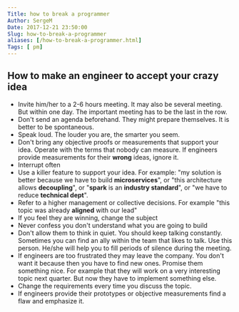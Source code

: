 ```yaml
---
Title: how to break a programmer
Author: SergeM
Date: 2017-12-21 23:50:00
Slug: how-to-break-a-programmer
aliases: [/how-to-break-a-programmer.html]
Tags: [ pm]
---
```





## How to make an engineer to accept your crazy idea
* Invite him/her to a 2-6 hours meeting. It may also be several meeting. 
  But within one day. The important meeting has to be the last in the row.
* Don't send an agenda beforehand. They might prepare themselves. It is better to be spontaneous.
* Speak loud. The louder you are, the smarter you seem.
* Don't bring any objective proofs or measurements that support your idea. 
  Operate with the terms that nobody can measure. If engineers provide measurements for their **wrong** ideas, 
  ignore it.
* Interrupt often
* Use a killer feature to support your idea. 
  For example: "my solution is better because we have to build **microservices**",
  or "this architecture allows **decoupling**", 
  or "**spark** is an **industry standard**", or "we have to reduce **technical dept**".
* Refer to a higher management or collective decisions. 
  For example "this topic was already **aligned** with our lead"
* If you feel they are winning, change the subject
* Never confess you don't understand what you are going to build
* Don't allow them to think in quiet. 
  You should keep talking constantly. 
  Sometimes you can find an ally within the team that likes to talk. 
  Use this person. He/she will help you to fill periods of silence during the meeting.
* If engineers are too frustrated they may leave the company. 
  You don't want it because then you have to find new ones. Promise them something nice. 
  For example that they will work on a very interesting topic next quarter. 
  But now they have to implement something else.
* Change the requirements every time you discuss the topic.
* If engineers provide their prototypes or objective measurements find a flaw and emphasize it.

